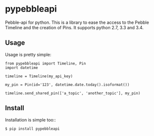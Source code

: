 pypebbleapi
============
Pebble-api for python.
This is a library to ease the access to the Pebble Timeline and the creation of Pins.
It supports python 2.7, 3.3 and 3.4.


Usage
-----

Usage is pretty simple:

    from pypebbleapi import Timeline, Pin
    import datetime

    timeline = Timeline(my_api_key)

    my_pin = Pin(id='123', datetime.date.today().isoformat())

    timeline.send_shared_pin(['a_topic', 'another_topic'], my_pin)


Install
-------

Installation is simple too::

    $ pip install pypebbleapi

